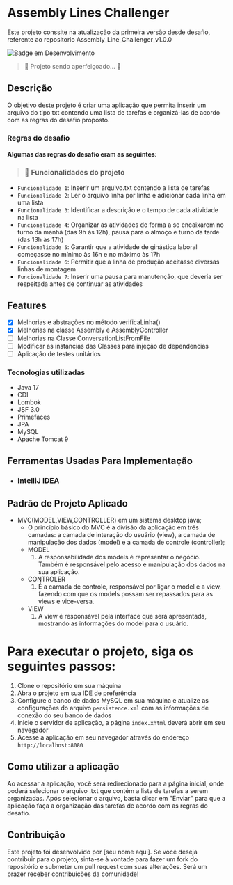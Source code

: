 
# Assembly Lines Challenger
Este projeto conssite na atualização da primeira versão desde desafio, 
referente ao repositorio Assembly_Line_Challenger_v1.0.0


![Badge em Desenvolvimento](http://img.shields.io/static/v1?label=STATUS&message=EM%20DESENVOLVIMENTO&color=GREEN&style=for-the-badge)
> 🚧  Projeto sendo aperfeiçoado...  🚧

## Descrição

O objetivo deste projeto é criar uma aplicação que permita inserir um arquivo do tipo txt contendo uma 
lista de tarefas e organizá-las de acordo com as regras do desafio proposto.

### Regras do desafio

#### Algumas das regras do desafio eram as seguintes:

>### :hammer: Funcionalidades do projeto
- `Funcionalidade 1`: Inserir um arquivo.txt contendo a lista de tarefas
- `Funcionalidade 2`: Ler o arquivo linha por linha e adicionar cada linha em uma lista
- `Funcionalidade 3`: Identificar a descrição e o tempo de cada atividade na lista
- `Funcionalidade 4`: Organizar as atividades de forma a se encaixarem no turno da manhã (das 9h às 12h), pausa para o almoço e turno da tarde (das 13h às 17h)
- `Funcionalidade 5`: Garantir que a atividade de ginástica laboral começasse no mínimo às 16h e no máximo às 17h
- `Funcionalidade 6`: Permitir que a linha de produção aceitasse diversas linhas de montagem
- `Funcionalidade 7`: Inserir uma pausa para manutenção, que deveria ser respeitada antes de continuar as atividades


## Features

- [x] Melhorias e abstrações no método verificaLinha()
- [x] Melhorias na classe Assembly e AssemblyController
- [ ] Melhorias na Classe ConversationListFromFile
- [ ] Modificar as instancias das Classes para injeção de dependencias
- [ ] Aplicação de testes unitários

### Tecnologias utilizadas

- Java 17
- CDI
- Lombok
- JSF 3.0
- Primefaces
- JPA
- MySQL
- Apache Tomcat 9


## Ferramentas Usadas Para Implementação
* ### IntelliJ IDEA

## Padrão de Projeto Aplicado
* MVC(MODEL,VIEW,CONTROLLER) em um sistema desktop java;
    * O princípio básico do MVC é a divisão da aplicação em três camadas: a camada de interação do usuário (view), a camada de manipulação dos dados (model) e a camada de            controle (controller);
    * MODEL
        1. A responsabilidade dos models é representar o negócio. Também é responsável pelo acesso e manipulação dos dados na sua aplicação.
    * CONTROLER
        1. É a camada de controle, responsável por ligar o model e a view, fazendo com que os models possam ser repassados para as views e vice-versa.
    * VIEW
        1. A view é responsável pela interface que será apresentada, mostrando as informações do model para o usuário.


# Para executar o projeto, siga os seguintes passos:

1. Clone o repositório em sua máquina
2. Abra o projeto em sua IDE de preferência
3. Configure o banco de dados MySQL em sua máquina e atualize as configurações do arquivo `persistence.xml` com as informações de conexão do seu banco de dados
4. Inicie o servidor de aplicação, a página `index.xhtml` deverá abrir em seu navegador
5. Acesse a aplicação em seu navegador através do endereço `http://localhost:8080`

## Como utilizar a aplicação

Ao acessar a aplicação, você será redirecionado para a página inicial, onde poderá selecionar o arquivo .txt que contém a lista de tarefas a serem organizadas. Após selecionar o arquivo, basta clicar em "Enviar" para que a aplicação faça a organização das tarefas de acordo com as regras do desafio.

## Contribuição

Este projeto foi desenvolvido por [seu nome aqui]. Se você deseja contribuir para o projeto, sinta-se à vontade para fazer um fork do repositório e submeter um pull request com suas alterações. Será um prazer receber contribuições da comunidade!

